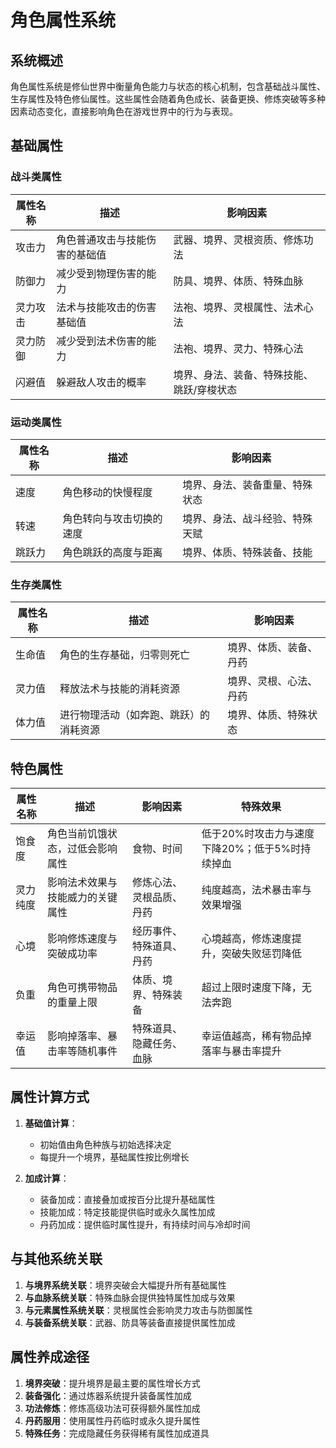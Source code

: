 # 角色属性系统

## 系统概述
角色属性系统是修仙世界中衡量角色能力与状态的核心机制，包含基础战斗属性、生存属性及特色修仙属性。这些属性会随着角色成长、装备更换、修炼突破等多种因素动态变化，直接影响角色在游戏世界中的行为与表现。

## 基础属性

### 战斗类属性
| 属性名称 | 描述 | 影响因素 |
|---------|------|---------|
| 攻击力 | 角色普通攻击与技能伤害的基础值 | 武器、境界、灵根资质、修炼功法 |
| 防御力 | 减少受到物理伤害的能力 | 防具、境界、体质、特殊血脉 |
| 灵力攻击 | 法术与技能攻击的伤害基础值 | 法袍、境界、灵根属性、法术心法 |
| 灵力防御 | 减少受到法术伤害的能力 | 法袍、境界、灵力、特殊心法 |
| 闪避值 | 躲避敌人攻击的概率 | 境界、身法、装备、特殊技能、跳跃/穿梭状态 |

### 运动类属性
| 属性名称 | 描述 | 影响因素 |
|---------|------|---------|
| 速度 | 角色移动的快慢程度 | 境界、身法、装备重量、特殊状态 |
| 转速 | 角色转向与攻击切换的速度 | 境界、身法、战斗经验、特殊天赋 |
| 跳跃力 | 角色跳跃的高度与距离 | 境界、体质、特殊装备、技能 |

### 生存类属性
| 属性名称 | 描述 | 影响因素 |
|---------|------|---------|
| 生命值 | 角色的生存基础，归零则死亡 | 境界、体质、装备、丹药 |
| 灵力值 | 释放法术与技能的消耗资源 | 境界、灵根、心法、丹药 |
| 体力值 | 进行物理活动（如奔跑、跳跃）的消耗资源 | 境界、体质、特殊状态 |

## 特色属性

| 属性名称 | 描述 | 影响因素 | 特殊效果 |
|---------|------|---------|---------|
| 饱食度 | 角色当前饥饿状态，过低会影响属性 | 食物、时间 | 低于20%时攻击力与速度下降20%；低于5%时持续掉血 |
| 灵力纯度 | 影响法术效果与技能威力的关键属性 | 修炼心法、灵根品质、丹药 | 纯度越高，法术暴击率与效果增强 |
| 心境 | 影响修炼速度与突破成功率 | 经历事件、特殊道具、丹药 | 心境越高，修炼速度提升，突破失败惩罚降低 |
| 负重 | 角色可携带物品的重量上限 | 体质、境界、特殊装备 | 超过上限时速度下降，无法奔跑 |
| 幸运值 | 影响掉落率、暴击率等随机事件 | 特殊道具、隐藏任务、血脉 | 幸运值越高，稀有物品掉落率与暴击率提升 |

## 属性计算方式
1. **基础值计算**：
   - 初始值由角色种族与初始选择决定
   - 每提升一个境界，基础属性按比例增长

2. **加成计算**：
   - 装备加成：直接叠加或按百分比提升基础属性
   - 技能加成：特定技能提供临时或永久属性加成
   - 丹药加成：提供临时属性提升，有持续时间与冷却时间

## 与其他系统关联
1. **与境界系统关联**：境界突破会大幅提升所有基础属性
2. **与血脉系统关联**：特殊血脉会提供独特属性加成与效果
3. **与元素属性系统关联**：灵根属性会影响灵力攻击与防御属性
4. **与装备系统关联**：武器、防具等装备直接提供属性加成

## 属性养成途径
1. **境界突破**：提升境界是最主要的属性增长方式
2. **装备强化**：通过炼器系统提升装备属性加成
3. **功法修炼**：修炼高级功法可获得额外属性加成
4. **丹药服用**：使用属性丹药临时或永久提升属性
5. **特殊任务**：完成隐藏任务获得稀有属性加成道具
